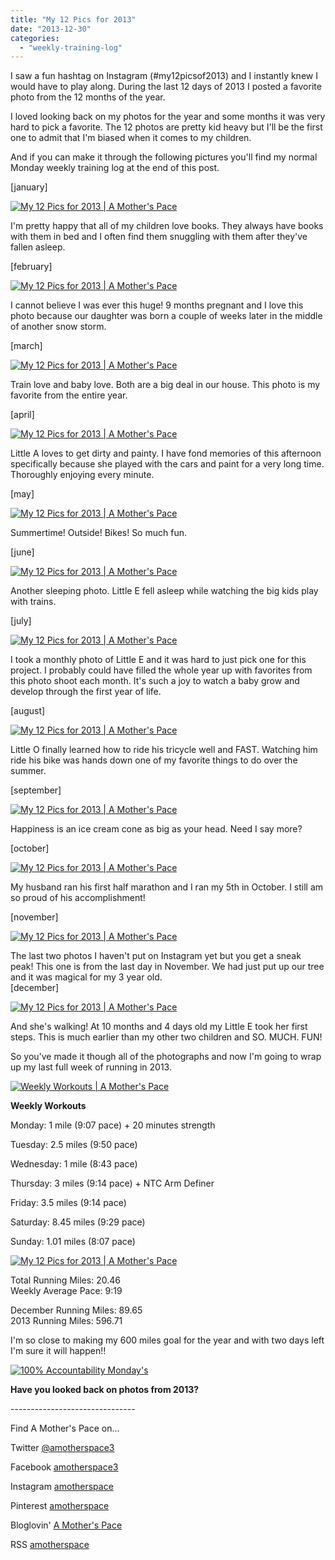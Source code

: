 ```yaml
---
title: "My 12 Pics for 2013"
date: "2013-12-30"
categories: 
  - "weekly-training-log"
---
```


I saw a fun hashtag on Instagram (#my12picsof2013) and I instantly knew I would have to play along. During the last 12 days of 2013 I posted a favorite photo from the 12 months of the year.   
  
I loved looking back on my photos for the year and some months it was very hard to pick a favorite. The 12 photos are pretty kid heavy but I'll be the first one to admit that I'm biased when it comes to my children.   
  
And if you can make it through the following pictures you'll find my normal Monday weekly training log at the end of this post.  
  
\[january\]  

  

[![My 12 Pics for 2013 | A Mother's Pace](images/It's+fun+to+look+back+on+photos+from+the+year.+Here's+my+favorite+from+January.+I+love+that+books+are+so+important+to+her+already.+Thanks+to+@cyu888+and+@laurasykora+for+sharing+a+great+idea.+Join+in+share+your+.jpg "My 12 Pics for 2013 | A Mother's Pace")](http://1.bp.blogspot.com/-npVHY5dxX3I/Ur3-U8VG24I/AAAAAAAAVpU/SFGq_eyNvz0/s1600/It's+fun+to+look+back+on+photos+from+the+year.+Here's+my+favorite+from+January.+I+love+that+books+are+so+important+to+her+already.+Thanks+to+@cyu888+and+@laurasykora+for+sharing+a+great+idea.+Join+in+share+your+.jpg)

  
I'm pretty happy that all of my children love books. They always have books with them in bed and I often find them snuggling with them after they've fallen asleep.  

  
\[february\]  
  
  

[![My 12 Pics for 2013 | A Mother's Pace](images/It%2527s+hard+to+remember+ever+being+this+big%2521+%2523my12picsof2013+%25239months.jpg "My 12 Pics for 2013 | A Mother's Pace")](http://amotherspace.net/wp-content/uploads/2013/12/It%2527s+hard+to+remember+ever+being+this+big%2521+%2523my12picsof2013+%25239months1.jpg)

  
I cannot believe I was ever this huge! 9 months pregnant and I love this photo because our daughter was born a couple of weeks later in the middle of another snow storm.  
  
\[march\]  
  
  

[![My 12 Pics for 2013 | A Mother's Pace](images/Baby+love.+%2523my12picsof2013+%2523march.jpg "My 12 Pics for 2013 | A Mother's Pace")](http://amotherspace.net/wp-content/uploads/2013/12/Baby+love.+%2523my12picsof2013+%2523march1.jpg)

  
Train love and baby love. Both are a big deal in our house. This photo is my favorite from the entire year.   
  
\[april\]  
  
  

[![My 12 Pics for 2013 | A Mother's Pace](images/This+girl+loves+to+paint%2521+%2523my12picsof2013+%2523april.jpg "My 12 Pics for 2013 | A Mother's Pace")](http://amotherspace.net/wp-content/uploads/2013/12/This+girl+loves+to+paint%2521+%2523my12picsof2013+%2523april1.jpg)

  
Little A loves to get dirty and painty. I have fond memories of this afternoon specifically because she played with the cars and paint for a very long time. Thoroughly enjoying every minute.  
  
\[may\]  
  
  

[![My 12 Pics for 2013 | A Mother's Pace](images/Summer+memories.+%2523my12picsof2013+%2523may.jpg "My 12 Pics for 2013 | A Mother's Pace")](http://amotherspace.net/wp-content/uploads/2013/12/Summer+memories.+%2523my12picsof2013+%2523may1.jpg)

  
Summertime! Outside! Bikes! So much fun.  
  
\[june\]  
  
  

[![My 12 Pics for 2013 | A Mother's Pace](images/%2523my12picsof2013+from+yesterday.+A+sleeping+baby.+%2523June.jpg "My 12 Pics for 2013 | A Mother's Pace")](http://amotherspace.net/wp-content/uploads/2013/12/%2523my12picsof2013+from+yesterday.+A+sleeping+baby.+%2523June1.jpg)

  
Another sleeping photo. Little E fell asleep while watching the big kids play with trains.  
  
\[july\]  
  
  

[![My 12 Pics for 2013 | A Mother's Pace](images/Love+this+chunky+monkey%2521+%2523my12picsof2013+%2523July.jpg "My 12 Pics for 2013 | A Mother's Pace")](http://amotherspace.net/wp-content/uploads/2013/12/Love+this+chunky+monkey%2521+%2523my12picsof2013+%2523July1.jpg)

  
I took a monthly photo of Little E and it was hard to just pick one for this project. I probably could have filled the whole year up with favorites from this photo shoot each month. It's such a joy to watch a baby grow and develop through the first year of life.  
  
\[august\]  
  
  

[![My 12 Pics for 2013 | A Mother's Pace](images/IMG_20130830_202459.jpg "My 12 Pics for 2013 | A Mother's Pace")](http://amotherspace.net/wp-content/uploads/2013/12/IMG_20130830_2024591.jpg)

  
Little O finally learned how to ride his tricycle well and FAST. Watching him ride his bike was hands down one of my favorite things to do over the summer.  
  
\[september\]  
  
  

[![My 12 Pics for 2013 | A Mother's Pace](images/Happiness+is+an+ice+cream+cone+as+big+as+your+head.+%23my12picsof2013+%23september.jpg "My 12 Pics for 2013 | A Mother's Pace")](http://amotherspace.net/wp-content/uploads/2013/12/Happiness+is+an+ice+cream+cone+as+big+as+your+head.+%23my12picsof2013+%23september1.jpg)

  
Happiness is an ice cream cone as big as your head. Need I say more?  
  
\[october\]  

  

[![My 12 Pics for 2013 | A Mother's Pace](images/My+husband+finished+his+1st+half+and+did+an+amazing+job.+I'm+so+proud+of+him!++%23pfm13+%23halfmarathon.jpg "My 12 Pics for 2013 | A Mother's Pace")](http://4.bp.blogspot.com/-UDDs4_BGkAM/UsCRKIQoXTI/AAAAAAAAVvs/fzSB07AGVpc/s1600/My+husband+finished+his+1st+half+and+did+an+amazing+job.+I'm+so+proud+of+him!++%23pfm13+%23halfmarathon.jpg)

  
My husband ran his first half marathon and I ran my 5th in October. I still am so proud of his accomplishment!  
  
\[november\]  
  
  

[![My 12 Pics for 2013 | A Mother's Pace](images/IMAG3489+1.jpg "My 12 Pics for 2013 | A Mother's Pace")](http://amotherspace.net/wp-content/uploads/2013/12/IMAG3489+11.jpg)

  
The last two photos I haven't put on Instagram yet but you get a sneak peak! This one is from the last day in November. We had just put up our tree and it was magical for my 3 year old.   
\[december\]  
  
  

[![My 12 Pics for 2013 | A Mother's Pace](images/IMAG0646.jpg "My 12 Pics for 2013 | A Mother's Pace")](http://amotherspace.net/wp-content/uploads/2013/12/IMAG06461.jpg)

  
And she's walking! At 10 months and 4 days old my Little E took her first steps. This is much earlier than my other two children and SO. MUCH. FUN!  
  
  
So you've made it though all of the photographs and now I'm going to wrap up my last full week of running in 2013. 
  
  

[![Weekly Workouts | A Mother's Pace](images/Weekly+Workouts.jpg "Weekly Workouts | A Mother's Pace")](http://amotherspace.net/wp-content/uploads/2013/12/Weekly+Workouts9.jpg)

  
**Weekly Workouts**  
  
Monday: 1 mile (9:07 pace) + 20 minutes strength  
  
Tuesday: 2.5 miles (9:50 pace)  
  
Wednesday: 1 mile (8:43 pace)  
  
Thursday: 3 miles (9:14 pace) + NTC Arm Definer  
  
Friday: 3.5 miles (9:14 pace)  
  
Saturday: 8.45 miles (9:29 pace)  
  
Sunday: 1.01 miles (8:07 pace)  
  
  
  
  

[![My 12 Pics for 2013 | A Mother's Pace](images/NikeDec29.PNG "My 12 Pics for 2013 | A Mother's Pace")](http://1.bp.blogspot.com/-HjzRT1F-GVU/UsDmbWZWdXI/AAAAAAAAVxg/wypS2OXONVA/s1600/NikeDec29.PNG)

  
Total Running Miles: 20.46   
Weekly Average Pace: 9:19  
  
December Running Miles: 89.65  
2013 Running Miles: 596.71  
  
I'm so close to making my 600 miles goal for the year and with two days left I'm sure it will happen!!  
  
  

[![100% Accountability Monday's](images/Accountability+Monday+Logo_thumb.jpg "My 12 Pics of 2013 | A Mother's Pace")](http://www.runtothefinish.com/2013/12/running-year-in-review-surpassing-1600.html)

  
  

**Have you looked back on photos from 2013?**

  
  

\-------------------------------

  

Find A Mother's Pace on...  
  
Twitter [@amotherspace3](https://twitter.com/amotherspace3)  
  
Facebook [amotherspace3](http://facebook.com/amotherspace3)  
  
Instagram [amotherspace](http://instagram.com/amotherspace)  
  
Pinterest [amotherspace](http://pinterest.com/amotherspace/)  
  
Bloglovin' [A Mother's Pace](http://www.bloglovin.com/en/blog/6680087)  
  
RSS [amotherspace](http://feeds.feedburner.com/amotherspace)
